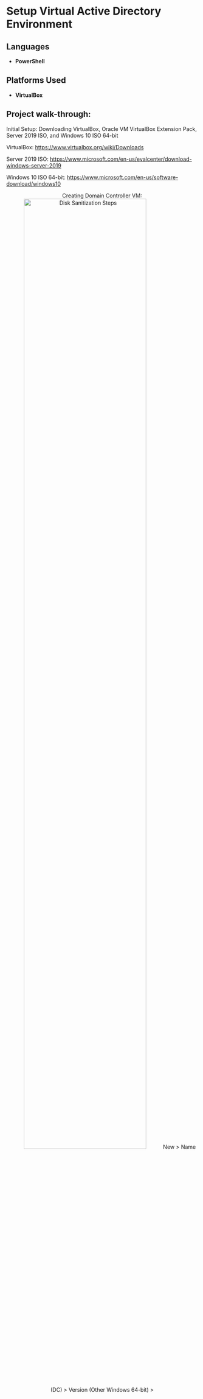 # Setup Virtual Active Directory Environment

<h2>Languages</h2>

- <b>PowerShell</b> 

<h2>Platforms Used </h2>

- <b>VirtualBox</b>

<h2>Project walk-through:</h2>

Initial Setup: Downloading VirtualBox, Oracle VM VirtualBox Extension Pack, Server 2019 ISO, and Windows 10 ISO 64-bit <br/>

VirtualBox: https://www.virtualbox.org/wiki/Downloads

Server 2019 ISO: https://www.microsoft.com/en-us/evalcenter/download-windows-server-2019

Windows 10 ISO 64-bit: https://www.microsoft.com/en-us/software-download/windows10

<p align="center">
Creating Domain Controller VM: <br/>
<img src="https://imgur.com/a/efDh7If" height="80%" width="80%" alt="Disk Sanitization Steps"/>
New > Name (DC) > Version (Other Windows 64-bit) > 
<br />
<br />
